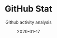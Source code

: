 ---
layout: project
title: GitHub Stat
subtitle: Github activity analysis
type: Web Layout
date: 2020-01-17
large_button:
  name: Read More
  url: https://medium.com/tophackr/2a51bdb7313a
repo: https://github.com/tophackr/github-stat
links:
  "Check your Stat": https://gitstat.tophackr.com,
  "ProductHunt post": https://www.producthunt.com/posts/github-stat
---